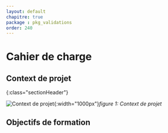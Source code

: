 ```yaml
---
layout: default
chapitre: true
package : pkg_validations
order: 240
---
```

# Cahier de charge  
## Context de projet
{:class="sectionHeader"}

<!-- new slide  -->
![Context de projet](/soli-lms/pkg_validations/Besoin/images/LMS.png){:width="1000px"}*figure 1: Context de projet*
<!-- note -->




## Objectifs de formation 


<!-- new slide -->
